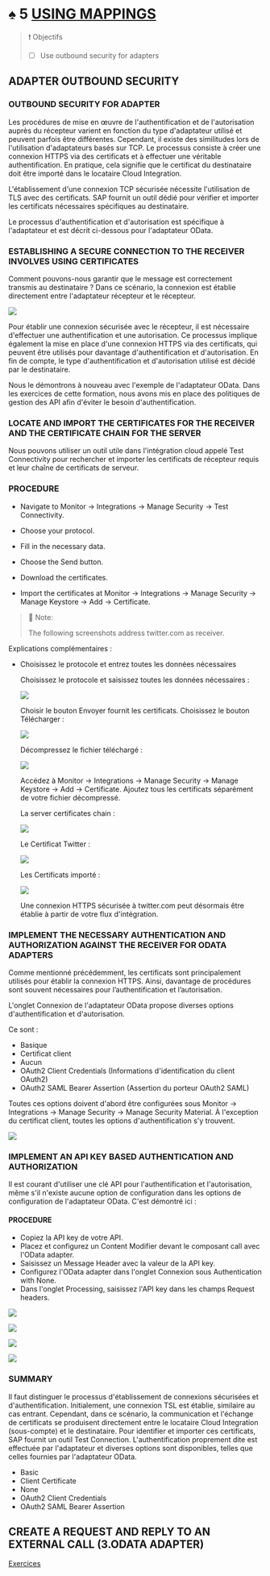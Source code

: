 # ♠ 5 [USING MAPPINGS](https://learning.sap.com/learning-journeys/developing-with-sap-integration-suite/using-adapters_f42fdb69-df78-4faf-bfd3-0a7b8c8beebd)

> :exclamation: Objectifs
>
> - [ ] Use outbound security for adapters

## ADAPTER OUTBOUND SECURITY

### OUTBOUND SECURITY FOR ADAPTER

Les procédures de mise en œuvre de l'authentification et de l'autorisation auprès du récepteur varient en fonction du type d'adaptateur utilisé et peuvent parfois être différentes. Cependant, il existe des similitudes lors de l'utilisation d'adaptateurs basés sur TCP. Le processus consiste à créer une connexion HTTPS via des certificats et à effectuer une véritable authentification. En pratique, cela signifie que le certificat du destinataire doit être importé dans le locataire Cloud Integration.

L'établissement d'une connexion TCP sécurisée nécessite l'utilisation de TLS avec des certificats. SAP fournit un outil dédié pour vérifier et importer les certificats nécessaires spécifiques au destinataire.

Le processus d'authentification et d'autorisation est spécifique à l'adaptateur et est décrit ci-dessous pour l'adaptateur OData.

### ESTABLISHING A SECURE CONNECTION TO THE RECEIVER INVOLVES USING CERTIFICATES

Comment pouvons-nous garantir que le message est correctement transmis au destinataire ? Dans ce scénario, la connexion est établie directement entre l'adaptateur récepteur et le récepteur.

![](./RESSOURCES/CLD900_20_U5L5_001_scr.png)

Pour établir une connexion sécurisée avec le récepteur, il est nécessaire d'effectuer une authentification et une autorisation. Ce processus implique également la mise en place d'une connexion HTTPS via des certificats, qui peuvent être utilisés pour davantage d'authentification et d'autorisation. En fin de compte, le type d'authentification et d'autorisation utilisé est décidé par le destinataire.

Nous le démontrons à nouveau avec l'exemple de l'adaptateur OData. Dans les exercices de cette formation, nous avons mis en place des politiques de gestion des API afin d'éviter le besoin d'authentification.

### LOCATE AND IMPORT THE CERTIFICATES FOR THE RECEIVER AND THE CERTIFICATE CHAIN FOR THE SERVER

Nous pouvons utiliser un outil utile dans l'intégration cloud appelé Test Connectivity pour rechercher et importer les certificats de récepteur requis et leur chaîne de certificats de serveur.

### PROCEDURE

- Navigate to Monitor → Integrations → Manage Security → Test Connectivity.

- Choose your protocol.

- Fill in the necessary data.

- Choose the Send button.

- Download the certificates.

- Import the certificates at Monitor → Integrations → Manage Security → Manage Keystore → Add → Certificate.

> :pushpin: Note:
>
> The following screenshots address twitter.com as receiver.

Explications complémentaires :

- Choisissez le protocole et entrez toutes les données nécessaires

  Choisissez le protocole et saisissez toutes les données nécessaires :

  ![](./RESSOURCES/CLD900_20_U5L5_002_scr.png)

  Choisir le bouton Envoyer fournit les certificats. Choisissez le bouton Télécharger :

  ![](./RESSOURCES/CLD900_20_U5L5_003_scr.png)

  Décompressez le fichier téléchargé :

  ![](./RESSOURCES/CLD900_20_U5L5_004_scr.png)

  Accédez à Monitor → Integrations → Manage Security → Manage Keystore → Add → Certificate. Ajoutez tous les certificats séparément de votre fichier décompressé.

  La server certificates chain :

  ![](./RESSOURCES/CLD900_20_U5L5_005_scr.png)

  Le Certificat Twitter :

  ![](./RESSOURCES/CLD900_20_U5L5_006_scr.png)

  Les Certificats importé :

  ![](./RESSOURCES/CLD900_20_U5L5_007_scr.png)

  Une connexion HTTPS sécurisée à twitter.com peut désormais être établie à partir de votre flux d'intégration.

### IMPLEMENT THE NECESSARY AUTHENTICATION AND AUTHORIZATION AGAINST THE RECEIVER FOR ODATA ADAPTERS

Comme mentionné précédemment, les certificats sont principalement utilisés pour établir la connexion HTTPS. Ainsi, davantage de procédures sont souvent nécessaires pour l’authentification et l’autorisation.

L'onglet Connexion de l'adaptateur OData propose diverses options d'authentification et d'autorisation.

Ce sont :

- Basique
- Certificat client
- Aucun
- OAuth2 Client Credentials (Informations d'identification du client OAuth2)
- OAuth2 SAML Bearer Assertion (Assertion du porteur OAuth2 SAML)

Toutes ces options doivent d'abord être configurées sous Monitor → Integrations → Manage Security → Manage Security Material. À l'exception du certificat client, toutes les options d'authentification s'y trouvent.

![](./RESSOURCES/CLD900_20_U5L5_008_scr.png)

### IMPLEMENT AN API KEY BASED AUTHENTICATION AND AUTHORIZATION

Il est courant d'utiliser une clé API pour l'authentification et l'autorisation, même s'il n'existe aucune option de configuration dans les options de configuration de l'adaptateur OData. C'est démontré ici :

#### PROCEDURE

- Copiez la API key de votre API.
- Placez et configurez un Content Modifier devant le composant call avec l'OData adapter.
- Saisissez un Message Header avec la valeur de la API key.
- Configurez l'OData adapter dans l'onglet Connexion sous Authentication with None.
- Dans l'onglet Processing, saisissez l'API key dans les champs Request headers.

![](./RESSOURCES/CLD900_20_U5L5_009_scr.png)

![](./RESSOURCES/CLD900_20_U5L5_010_scr.png)

![](./RESSOURCES/CLD900_20_U5L5_011_scr.png)

![](./RESSOURCES/CLD900_20_U5L5_012_scr.png)

### SUMMARY

Il faut distinguer le processus d'établissement de connexions sécurisées et d'authentification. Initialement, une connexion TSL est établie, similaire au cas entrant. Cependant, dans ce scénario, la communication et l'échange de certificats se produisent directement entre le locataire Cloud Integration (sous-compte) et le destinataire. Pour identifier et importer ces certificats, SAP fournit un outil Test Connection. L'authentification proprement dite est effectuée par l'adaptateur et diverses options sont disponibles, telles que celles fournies par l'adaptateur OData.

- Basic
- Client Certificate
- None
- OAuth2 Client Credentials
- OAuth2 SAML Bearer Assertion

## CREATE A REQUEST AND REPLY TO AN EXTERNAL CALL (3.ODATA ADAPTER)

[Exercices](https://learning.sap.com/learning-journeys/developing-with-sap-integration-suite/using-adapter-outbound-security_be3c7874-f31a-4413-9c9f-29382d4a4494)
